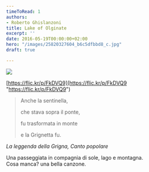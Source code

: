 ```yaml
---
timeToRead: 1
authors:
- Roberto Ghislanzoni
title: Lake of Olginate
excerpt: ''
date: 2016-05-19T00:00:00+02:00
hero: "/images/25820327604_b6c5dfbbd8_c.jpg"
draft: true

---
```

![](/images/25820327604_b6c5dfbbd8_c.jpg)

[https://flic.kr/p/FkDVQ9](https://flic.kr/p/FkDVQ9 "https://flic.kr/p/FkDVQ9")

> Anche la sentinella,
>
> che stava sopra il ponte,
>
> fu trasformata in monte
>
> e la Grignetta fu.

_La leggenda della Grigna, Canto popolare_

Una passeggiata in compagnia di sole, lago e montagna.  
Cosa manca? una bella canzone.
